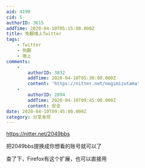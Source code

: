 ```yaml
---
aid: 4199
cid: 5
authorID: 3615
addTime: 2020-04-10T05:15:00.000Z
title: 免翻墙上Twitter
tags:
    - Twitter
    - 免翻
    - 墙上
comments:
    -
        authorID: 3832
        addTime: 2020-04-10T05:30:00.000Z
        content: 'https://nitter.net/nogimizutama'
    -
        authorID: 2894
        addTime: 2020-04-10T09:45:00.000Z
        content: 安全
date: 2020-04-10T09:45:00.000Z
category: 分享发现
---
```


https://nitter.net/2049bbs

把2049bbs提换成你想看的账号就可以了

查了下，Firefox有这个扩展，也可以直接用
